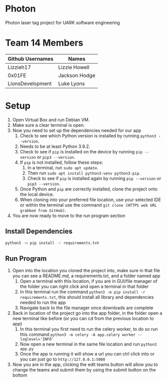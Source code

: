 # Photon

Photon laser tag project for UARK software engineering

# Team 14 Members
|   Github Usernames  |     Names     |
| ------------------- | ------------- |
| Lizzieh17           | Lizzie Howell |
| 0x01FE              | Jackson Hodge |
| LionsDevelopment    | Luke Lyons    |

# Setup
1. Open Virtual Box and run Debian VM.
2. Make sure a clear terminal is open.
3. Now you need to set up the dependencies needed for our app
   1. Check to see which Python version is installed by running `python3 --version`.
   2. Needs to be at least Python 3.9.2.
   3. Check to see if `pip` is installed on the device by running `pip --version` or `pip3 --version`.
   4. If `pip` is not installed, follow these steps:
      1. In a terminal, run `sudo apt update`.
      2. Then run `sudo apt install python3-venv python3-pip`.
      3. Check to see if `pip` is installed again by running `pip --version` or `pip3 --version`.
   5. Once Python and `pip` are correctly installed, clone the project onto the local device.
   6. When cloning into your preferred file location, use your selected IDE or within the terminal use the command `git clone (HTTPS web URL grabbed from GitHub)`.
4. You are now ready to move to the run program section
## Install Dependencies

```sh
python3 -m pip install -r requirements.txt

```

## Run Program
1. Open into the location you cloned the project into, make sure in that file you can see a README.md, a requirements.txt, and a folder named app
   1. Open a terminal with this location, if you are in GUI/file manager of the folder you can right click and open a terminal in that folder
   2. In this terminal run the command `python3 -m pip install -r requirements.txt`, this should install all library and dependencies needed to run the app
   3. Navigate back to the file manager once downloads are complete
2. Back in location of the project go into the app folder, in the folder open a new terminal like before (or you can cd from the previous location to app)  
   1. In this terminal you first need to run the celery worker, to do so run this command `python3 -m celery -A app.celery worker --loglevel='INFO'`
   2. Now open a new terminal in the same file location and run `python3 app.py`
   3. Once the app is running it will show a url you can ctrl click into or you can just go to `http://127.0.0.1:5000`
3. Now you are in the app, clicking the edit teams button will allow you to change the teams and submit them by using the submit button on the bottom
